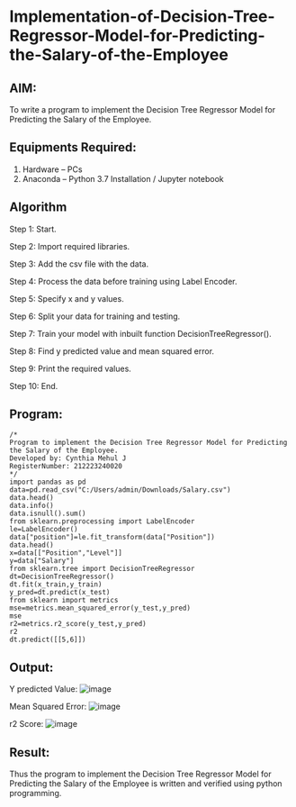 # Implementation-of-Decision-Tree-Regressor-Model-for-Predicting-the-Salary-of-the-Employee

## AIM:
To write a program to implement the Decision Tree Regressor Model for Predicting the Salary of the Employee.

## Equipments Required:
1. Hardware – PCs
2. Anaconda – Python 3.7 Installation / Jupyter notebook

## Algorithm
Step 1: Start.

Step 2: Import required libraries.

Step 3: Add the csv file with the data. 

Step 4: Process the data before training using Label Encoder.

Step 5: Specify x and y values.

Step 6: Split your data for training and testing.

Step 7: Train your model with inbuilt function DecisionTreeRegressor().

Step 8: Find y predicted value and mean squared error.

Step 9: Print the required values.

Step 10: End.

## Program:
```
/*
Program to implement the Decision Tree Regressor Model for Predicting the Salary of the Employee.
Developed by: Cynthia Mehul J
RegisterNumber: 212223240020
*/
import pandas as pd
data=pd.read_csv("C:/Users/admin/Downloads/Salary.csv")
data.head()
data.info()
data.isnull().sum()
from sklearn.preprocessing import LabelEncoder
le=LabelEncoder()
data["position"]=le.fit_transform(data["Position"])
data.head()
x=data[["Position","Level"]]
y=data["Salary"]
from sklearn.tree import DecisionTreeRegressor
dt=DecisionTreeRegressor()
dt.fit(x_train,y_train)
y_pred=dt.predict(x_test)
from sklearn import metrics 
mse=metrics.mean_squared_error(y_test,y_pred)
mse
r2=metrics.r2_score(y_test,y_pred)
r2
dt.predict([[5,6]])
```

## Output:
Y predicted Value: 
![image](https://github.com/user-attachments/assets/9f67fc58-1a5d-478a-afeb-e76ce50d2d9a)

Mean Squared Error: 
![image](https://github.com/user-attachments/assets/60d0c468-f3d9-4aa2-a0fc-aa8068429037)

r2 Score:
![image](https://github.com/user-attachments/assets/8ef3be8f-94dd-4df5-a72b-f2b7e0b4c05c)

## Result:
Thus the program to implement the Decision Tree Regressor Model for Predicting the Salary of the Employee is written and verified using python programming.
